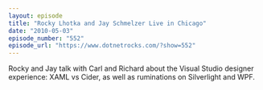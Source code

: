 ```yaml
---
layout: episode
title: "Rocky Lhotka and Jay Schmelzer Live in Chicago"
date: "2010-05-03"
episode_number: "552"
episode_url: "https://www.dotnetrocks.com/?show=552"
---
```


Rocky and Jay talk with Carl and Richard about the Visual Studio designer experience: XAML vs Cider, as well as ruminations on Silverlight and WPF.
